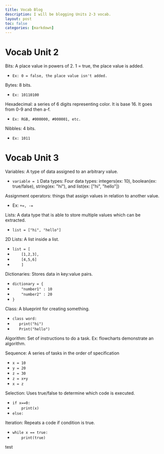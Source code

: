 ```yaml
---
title: Vocab Blog
description: I will be blogging Units 2-3 vocab.
layout: post
toc: false
categories: [markdown]
---
```

# Vocab Unit 2
Bits: A place value in powers of 2. 1 = true, the place value is added. 
- `Ex: 0 = false, the place value isn't added.`

Bytes: 8 bits.
- `Ex: 10110100`

Hexadecimal: a series of 6 digits representing color. It is base 16. It goes from 0-9 and then a-f.
- `Ex: RGB, #000000, #000001, etc.`

Nibbles: 4 bits.
- `Ex: 1011`



# Vocab Unit 3
Variables: A type of data assigned to an arbitrary value.
- `variable = 1`
Data types: Four data types: integers(ex: 10), boolean(ex: true/false), string(ex: "hi"), and list(ex: ["hi", "hello"])

Assignment operators: things that assign values in relation to another value.
- Ex: `+=, -=`

Lists: A data type that is able to store multiple values which can be extracted.
- `list = ["hi", "hello"]`

2D Lists: A list inside a list.
- `list = [`
- `    [1,2,3],`
- `    [4,5,6]`
- `    ]`

Dictionaries: Stores data in key:value pairs.
- `dictionary = {`
- `    "number1" : 10`
- `    "number2" : 20`
- `}`

Class: A blueprint for creating something.
- `class word:`
- `   print("hi")`
- `   Print("hello")`

Algorithm: Set of instructions to do a task.
Ex: flowcharts demonstrate an algorithm.

Sequence: A series of tasks in the order of specification
- `x = 10`
- `y = 20`
- `z = 30`
- `z = x+y`
- `x = z`

Selection: Uses true/false to determine which code is executed.

- `if x==0:`
- `    print(x)`
- `else:`

Iteration: Repeats a code if condition is true.
- `while x == true:`
- `    print(true)`

test